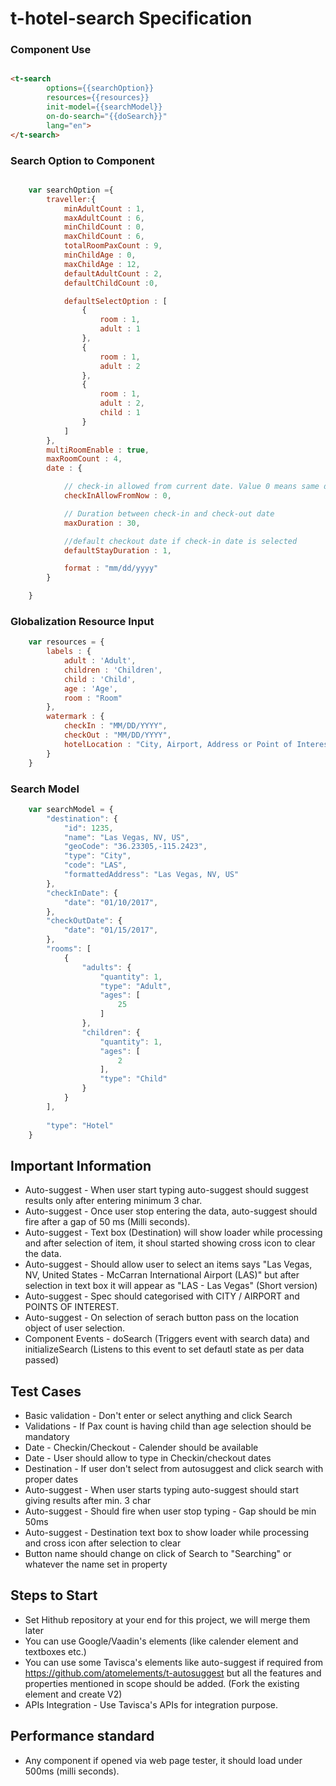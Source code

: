 # t-hotel-search Specification

### Component Use

``` html

<t-search 
		options={{searchOption}} 
		resources={{resources}} 
		init-model={{searchModel}} 
		on-do-search="{{doSearch}}"
		lang="en">
</t-search>

```


### Search Option to Component

```javascript

	var searchOption ={
		traveller:{
			minAdultCount : 1,
			maxAdultCount : 6,
			minChildCount : 0,
			maxChildCount : 6,
			totalRoomPaxCount : 9,
			minChildAge : 0,
			maxChildAge : 12,
			defaultAdultCount : 2,
			defaultChildCount :0,

			defaultSelectOption : [
				{ 
					room : 1,
					adult : 1
				},
				{ 
					room : 1,
					adult : 2
				},
				{ 
					room : 1,
					adult : 2,
					child : 1
				}
			]
		},
		multiRoomEnable : true,
		maxRoomCount : 4,
		date : {

			// check-in allowed from current date. Value 0 means same day seach allowed.
			checkInAllowFromNow : 0,

			// Duration between check-in and check-out date
			maxDuration : 30,

			//default checkout date if check-in date is selected
			defaultStayDuration : 1,

			format : "mm/dd/yyyy"
		}

	}
```

### Globalization Resource Input

```javascript
	var resources = {
		labels : {
			adult : 'Adult',
			children : 'Children',
			child : 'Child',
			age : 'Age',
			room : "Room"
		},
		watermark : {
			checkIn : "MM/DD/YYYY",
			checkOut : "MM/DD/YYYY",
			hotelLocation : "City, Airport, Address or Point of Interest"
		}
	}
```

### Search Model 

```javascript
	var searchModel = {
		"destination": {
			"id": 1235,
			"name": "Las Vegas, NV, US",
			"geoCode": "36.23305,-115.2423",
			"type": "City",
			"code": "LAS",
			"formattedAddress": "Las Vegas, NV, US"
		},
		"checkInDate": {
			"date": "01/10/2017",
		},
		"checkOutDate": {
			"date": "01/15/2017",
		},
		"rooms": [
			{
				"adults": {
					"quantity": 1,
					"type": "Adult",
					"ages": [
						25
					]
				},
				"children": {
					"quantity": 1,
					"ages": [
						2
					],
					"type": "Child"
				}
			}
		],
				
		"type": "Hotel"
	}
```

## Important Information

- Auto-suggest - When user start typing auto-suggest should suggest results only after entering minimum 3 char.
- Auto-suggest - Once user stop entering the data, auto-suggest should fire after a gap of 50 ms (Milli seconds).
- Auto-suggest - Text box (Destination) will show loader while processing and after selection of item, it shoul started showing cross icon to clear the data.
- Auto-suggest - Should allow user to select an items says "Las Vegas, NV, United States - McCarran International Airport (LAS)" but after selection in text box it will appear as "LAS - Las Vegas" (Short version)
- Auto-suggest - Spec should categorised with CITY / AIRPORT and POINTS OF INTEREST. 
- Auto-suggest - On selection of serach button pass on the location object of user selection.
- Component Events - doSearch (Triggers	event with search data) and initializeSearch (Listens to this event to set defautl state as per data passed)


## Test Cases

- Basic validation - Don't enter or select anything and click Search
- Validations - If Pax count is having child than age selection should be mandatory
- Date - Checkin/Checkout - Calender should be available
- Date - User should allow to type in Checkin/checkout dates
- Destination - If user don't select from autosuggest and click search with proper dates
- Auto-suggest - When user starts typing auto-suggest should start giving results after min. 3 char
- Auto-suggest - Should fire when user stop typing - Gap should be min 50ms
- Auto-suggest - Destination text box to show loader while processing and cross icon after selection to clear
- Button name should change on click of Search to "Searching" or whatever the name set in property

## Steps to Start
- Set Hithub repository at your end for this project, we will merge them later
- You can use Google/Vaadin's elements (like calender element and textboxes etc.)
- You can use some Tavisca's elements like auto-suggest if required from https://github.com/atomelements/t-autosuggest but all the features and properties mentioned in scope should be added. (Fork the existing element and create V2)
- APIs Integration - Use Tavisca's APIs for integration purpose.

## Performance standard
- Any component if opened via web page tester, it should load under 500ms (milli seconds).
